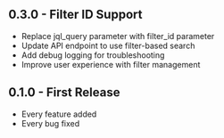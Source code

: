 ## 0.3.0 - Filter ID Support
* Replace jql_query parameter with filter_id parameter
* Update API endpoint to use filter-based search
* Add debug logging for troubleshooting
* Improve user experience with filter management

## 0.1.0 - First Release
* Every feature added
* Every bug fixed
